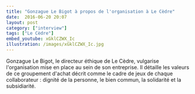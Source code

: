 ```yaml
---
title: "Gonzague Le Bigot à propos de l'organisation à Le Cèdre"
date:  2016-06-20 20:07
layout: post
category: ["interview"]
tags: ["Le Cèdre"]
embed_youtube: xGklCZWX_Ic
illustration: /images/xGklCZWX_Ic.jpg
---
```


Gonzague Le Bigot, le directeur éthique de Le Cèdre, vulgarise l'organisation mise en place au sein de son entreprise. Il détaille les valeurs de ce groupement d'achat décrit comme le cadre de jeux de chaque collaborateur : dignité de la personne, le bien commun, la solidarité et la subsidiarité.
